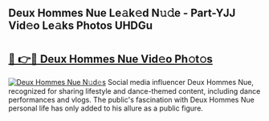 ## Deux Hommes Nue Le𝚊k𝚎d N𝚞𝚍e - Part-YJJ Vid𝚎o Le𝚊ks Photos UHDGu

# <h2><a href="http://fb8dn3.evod.top/?m=Deux+Hommes+Nue">🔗 👉🔴 Deux Hommes Nue Vid𝚎o Ph𝚘t𝚘s</a></h2>

[![Deux Hommes Nue N𝚞d𝚎s](https://i.imgur.com/8V9OHl7.gif)](http://fb8dn3.evod.top/?m=Deux+Hommes+Nue)
Social media influencer Deux Hommes Nue, recognized for sharing lifestyle and dance-themed content, including dance performances and vlogs. The public's fascination with Deux Hommes Nue personal life has only added to his allure as a public figure. 
